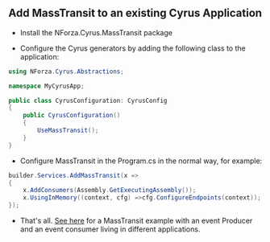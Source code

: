 ## Add MassTransit to an existing Cyrus Application

* Install the NForza.Cyrus.MassTransit package

* Configure the Cyrus generators by adding the following class to the application:

```csharp
using NForza.Cyrus.Abstractions;

namespace MyCyrusApp;

public class CyrusConfiguration: CyrusConfig
{
    public CyrusConfiguration()
    {
        UseMassTransit();
    }
}
```
* Configure MassTransit in the Program.cs in the normal way, for example:

```csharp
builder.Services.AddMassTransit(x =>
{
    x.AddConsumers(Assembly.GetExecutingAssembly());
    x.UsingInMemory((context, cfg) =>cfg.ConfigureEndpoints(context));
});
```
* That's all. [See here](https://github.com/NForza/Cyrus/tree/main/examples/Cyrus.MassTransit) for a MassTransit example with an event Producer and an event consumer living in different applications.
